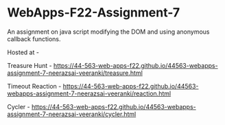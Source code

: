 # WebApps-F22-Assignment-7
An assignment on java script modifying the DOM and using anonymous callback functions.


Hosted at - 

Treasure Hunt - https://44-563-web-apps-f22.github.io/44563-webapps-assignment-7-neerazsai-veeranki/treasure.html

Timeout Reaction - https://44-563-web-apps-f22.github.io/44563-webapps-assignment-7-neerazsai-veeranki/reaction.html

Cycler - https://44-563-web-apps-f22.github.io/44563-webapps-assignment-7-neerazsai-veeranki/cycler.html
